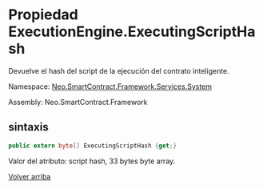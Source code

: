 # Propiedad ExecutionEngine.ExecutingScriptHash

Devuelve el hash del script de la ejecución del contrato inteligente.

Namespace: [Neo.SmartContract.Framework.Services.System](../../System.md)

Assembly: Neo.SmartContract.Framework

## sintaxis

```c#
public extern byte[] ExecutingScriptHash {get;}
```

Valor del atributo: script hash, 33 bytes byte array.



[Volver arriba](../ExecutionEngine.md)
